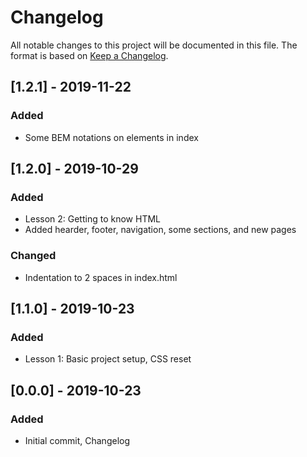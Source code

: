# Changelog

All notable changes to this project will be documented in this file. The format is based on [Keep a Changelog](https://keepachangelog.com/en/1.0.0/).

## [1.2.1] - 2019-11-22
### Added
- Some BEM notations on elements in index

## [1.2.0] - 2019-10-29
### Added
- Lesson 2: Getting to know HTML
- Added hearder, footer, navigation, some sections, and new pages

### Changed
- Indentation to 2 spaces in index.html

## [1.1.0] - 2019-10-23
### Added
- Lesson 1: Basic project setup, CSS reset

## [0.0.0] - 2019-10-23
### Added
- Initial commit, Changelog
